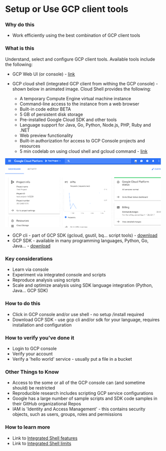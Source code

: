 # Setup or Use GCP client tools


### Why do this
 - Work efficiently using the best combination of GCP client tools

### What is this
 Understand, select and configure GCP client tools. Available tools include the following:  

- GCP Web UI (or console) - [link](https://console.cloud.google.com/)
- GCP cloud shell (integrated GCP client from withing the GCP console) - shown below in animated image. Cloud Shell provides the following:

    - A temporary Compute Engine virtual machine instance
    - Command-line access to the instance from a web browser
    - Built-in code editor BETA
    - 5 GB of persistent disk storage
    - Pre-installed Google Cloud SDK and other tools
    - Language support for Java, Go, Python, Node.js, PHP, Ruby and .NET
    - Web preview functionality
    - Built-in authorization for access to GCP Console projects and resources
    - 5 min codelab on using cloud shell and gcloud command - [link](https://codelabs.developers.google.com/codelabs/cloud-shell/index.html)

[   ![GCP integrated shell](/images/shellstart-update.gif)]()


- GCP cli - part of GCP SDK (gcloud, gsutil, bq... script tools) - [download](https://cloud.google.com/sdk/)
- GCP SDK - available in many programming languages, Python, Go, Java... - [download](https://cloud.google.com/sdk/)



### Key considerations
 - Learn via console
 - Experiment via integrated console and scripts
 - Reproduce analysis using scripts 
 - Scale and optimize analysis using SDK language integration (Python, Java... GCP SDK)

### How to do this
 - Click in GCP console and/or use shell - no setup /install required
 - Download GCP SDK - use gcp cli and/or sdk for your language, requires installation and configuration

### How to verify you've done it
 - Login to GCP console
 - Verify your account
 - Verify a 'hello world' service - usually put a file in a bucket

### Other Things to Know
 - Access to the some or all of the GCP console can (and sometime should) be restricted
 - Reproducible research includes scripting GCP service configurations
 - Google has a large number of sample scripts and SDK code samples in their GitHub organizational Repos
 - IAM is 'Identity and Access Management' - this contains security objects, such as users, groups, roles and permissions

### How to learn more
 - Link to [Integrated Shell features](https://cloud.google.com/shell/docs/features)
 - Link to [Integrated Shell limits](https://cloud.google.com/shell/docs/limitations)